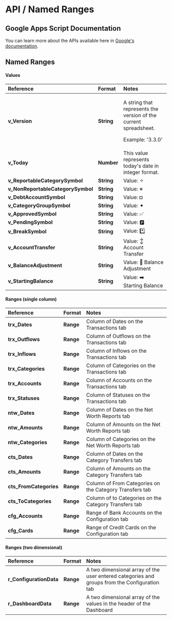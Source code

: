 # API / Named Ranges

## Google Apps Script Documentation

You can learn more about the APIs available here in [Google's documentation](https://developers.google.com/apps-script/reference/spreadsheet).

## Named Ranges

#### Values

<table>
  <thead>
    <tr>
      <th style="text-align:left">Reference</th>
      <th style="text-align:left">Format</th>
      <th style="text-align:left">Notes</th>
    </tr>
  </thead>
  <tbody>
    <tr>
      <td style="text-align:left"><b>v_Version</b>
      </td>
      <td style="text-align:left"><b>String</b>
      </td>
      <td style="text-align:left">
        <p>A string that represents the version of the current spreadsheet.</p>
        <p>Example: &apos;3.3.0&apos;</p>
      </td>
    </tr>
    <tr>
      <td style="text-align:left"><b>v_Today</b>
      </td>
      <td style="text-align:left"><b>Number</b>
      </td>
      <td style="text-align:left">This value represents today&apos;s date in integer format.</td>
    </tr>
    <tr>
      <td style="text-align:left"><b>v_ReportableCategorySymbol</b>
      </td>
      <td style="text-align:left"><b>String</b>
      </td>
      <td style="text-align:left">Value: &#x2727;</td>
    </tr>
    <tr>
      <td style="text-align:left"><b>v_NonReportableCategorySymbol</b>
      </td>
      <td style="text-align:left"><b>String</b>
      </td>
      <td style="text-align:left">Value: &#x203B;</td>
    </tr>
    <tr>
      <td style="text-align:left"><b>v_DebtAccountSymbol</b>
      </td>
      <td style="text-align:left"><b>String</b>
      </td>
      <td style="text-align:left">Value: &#x25D8;</td>
    </tr>
    <tr>
      <td style="text-align:left"><b>v_CategoryGroupSymbol</b>
      </td>
      <td style="text-align:left"><b>String</b>
      </td>
      <td style="text-align:left">Value: &#x2726;</td>
    </tr>
    <tr>
      <td style="text-align:left"><b>v_ApprovedSymbol</b>
      </td>
      <td style="text-align:left"><b>String</b>
      </td>
      <td style="text-align:left">Value: &#x2705;</td>
    </tr>
    <tr>
      <td style="text-align:left"><b>v_PendingSymbol</b>
      </td>
      <td style="text-align:left"><b>String</b>
      </td>
      <td style="text-align:left">Value: &#x1F17F;&#xFE0F;</td>
    </tr>
    <tr>
      <td style="text-align:left"><b>v_BreakSymbol</b>
      </td>
      <td style="text-align:left"><b>String</b>
      </td>
      <td style="text-align:left">Value: *&#xFE0F;&#x20E3;</td>
    </tr>
    <tr>
      <td style="text-align:left"><b>v_AccountTransfer</b>
      </td>
      <td style="text-align:left"><b>String</b>
      </td>
      <td style="text-align:left">Value: &#x2195;&#xFE0F; Account Transfer</td>
    </tr>
    <tr>
      <td style="text-align:left"><b>v_BalanceAdjustment</b>
      </td>
      <td style="text-align:left"><b>String</b>
      </td>
      <td style="text-align:left">Value: &#x1F522; Balance Adjustment</td>
    </tr>
    <tr>
      <td style="text-align:left"><b>v_StartingBalance</b>
      </td>
      <td style="text-align:left"><b>String</b>
      </td>
      <td style="text-align:left">Value: &#x27A1;&#xFE0F; Starting Balance</td>
    </tr>
  </tbody>
</table>

#### Ranges \(single column\)

| Reference | Format | Notes |
| :--- | :--- | :--- |
| **trx\_Dates** | **Range** | Column of Dates on the Transactions tab |
| **trx\_Outflows** | **Range** | Column of Outflows on the Transactions tab |
| **trx\_Inflows** | **Range** | Column of Inflows on the Transactions tab |
| **trx\_Categories** | **Range** | Column of Categories on the Transactions tab |
| **trx\_Accounts** | **Range** | Column of Accounts on the Transactions tab |
| **trx\_Statuses** | **Range** | Column of Statuses on the Transactions tab |
| **ntw\_Dates** | **Range** | Column of Dates on the Net Worth Reports tab |
| **ntw\_Amounts** | **Range** | Column of Amounts on the Net Worth Reports tab |
| **ntw\_Categories** | **Range** | Column of Categories on the Net Worth Reports tab |
| **cts\_Dates** | **Range** | Column of Dates on the Category Transfers tab |
| **cts\_Amounts** | **Range** | Column of Amounts on the Category Transfers tab |
| **cts\_FromCategories** | **Range** | Column of From Categories on the Category Transfers tab |
| **cts\_ToCategories** | **Range** | Column of to Categories on the Category Transfers tab |
| **cfg\_Accounts** | **Range** | Range of Bank Accounts on the Configuration tab |
| **cfg\_Cards** | **Range** | Range of Credit Cards on the Configuration tab |

#### Ranges \(two dimensional\)

| Reference | Format | Notes |
| :--- | :--- | :--- |
| **r\_ConfigurationData** | **Range** | A two dimensional array of the user entered categories and groups from the Configuration tab |
| **r\_DashboardData** | **Range** | A two dimensional array of the values in the header of the Dashboard |

